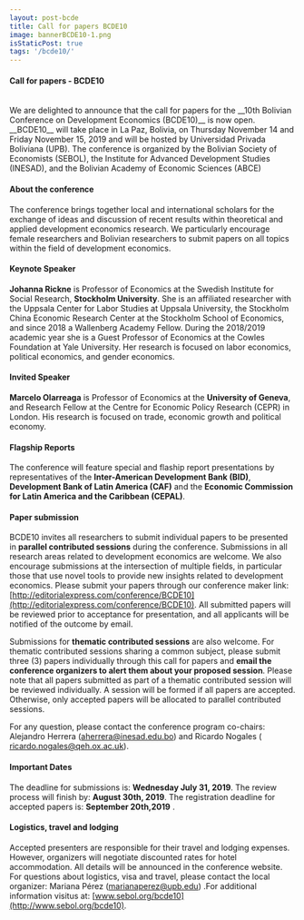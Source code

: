 ```yaml
---
layout: post-bcde
title: Call for papers BCDE10
image: bannerBCDE10-1.png
isStaticPost: true
tags: '/bcde10/'
---
```


#### Call for papers - BCDE10
<br>
We are delighted to announce that the call for papers for the __10th Bolivian Conference on Development Economics (BCDE10)__ is now open. __BCDE10__ will take place in  La Paz, Bolivia, on  Thursday November 14 and  Friday November 15, 2019 and will be hosted by Universidad Privada Boliviana (UPB). The conference is organized by the Bolivian Society of Economists (SEBOL), the Institute for Advanced Development Studies (INESAD), and the Bolivian Academy of Economic Sciences (ABCE)

#### About the conference
The conference brings together local and international scholars for the exchange of ideas and discussion of recent results within theoretical and applied development economics research. We particularly encourage female researchers and Bolivian researchers to submit papers on all topics within the field of development economics.


#### Keynote Speaker
__Johanna Rickne__ is Professor of Economics at the Swedish Institute for Social Research, __Stockholm University__. She is an affiliated researcher with the Uppsala Center for Labor Studies at Uppsala University, the Stockholm China Economic Research Center at the Stockholm School of Economics, and since 2018 a Wallenberg Academy Fellow. During the 2018/2019 academic year she is a Guest Professor of Economics at the Cowles Foundation at Yale University. Her research is focused on labor economics, political economics, and gender economics.

#### Invited Speaker
__Marcelo Olarreaga__ is Professor of Economics at the __University of Geneva__, and Research Fellow at the Centre for Economic Policy Research (CEPR) in London. His research is focused on trade,
economic growth and political economy.

#### Flagship Reports
The conference will feature special and flaship report presentations by representatives of the __Inter-American Development Bank (BID)__, __Development Bank of Latin America (CAF)__ and the __Economic Commission for Latin America and the Caribbean (CEPAL)__.

#### Paper submission
BCDE10 invites all researchers to submit individual papers to be presented in  __parallel contributed sessions__ during the conference. Submissions in all research areas related to development economics are welcome. We also encourage submissions at the intersection of multiple fields, in particular those that use novel tools to provide new insights related to development economics. Please submit your papers through our conference maker link: [http://editorialexpress.com/conference/BCDE10](http://editorialexpress.com/conference/BCDE10). All submitted papers will be reviewed prior to acceptance for presentation, and all applicants will be notified of the outcome by email.

Submissions for  __thematic contributed sessions__ are also welcome. For  thematic contributed sessions sharing a common subject, please submit three (3) papers individually through this call for papers and __email the conference organizers to alert them about your proposed session__. Please note that all papers submitted as part of a  thematic contributed session will be reviewed individually. A session will be formed if all papers are accepted. Otherwise, only accepted papers will be allocated to  parallel contributed sessions.

For any question, please contact the conference program co-chairs: Alejandro Herrera ([aherrera@inesad.edu.bo](mailto:aherrera@inesad.edu.bo))  and Ricardo Nogales ( [ricardo.nogales@qeh.ox.ac.uk](mailto:ricardo.nogales@qeh.ox.ac.uk)).

#### Important Dates
The deadline for submissions is:   __Wednesday July 31, 2019__.
The review process will finish by:  __August 30th, 2019__.
The registration deadline for accepted papers is:  __September 20th,2019__ .

#### Logistics, travel and lodging
Accepted presenters are responsible for their travel and lodging expenses. However, organizers will negotiate discounted rates for hotel accommodation. All details will be announced in the conference website.  For questions about logistics, visa and travel, please contact the local organizer: Mariana Pérez ([marianaperez@upb.edu](mailto:marianaperez@upb.edu)) .For additional information visitus at: [www.sebol.org/bcde10](http://www.sebol.org/bcde10).
